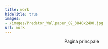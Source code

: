 ```yaml
---
title: work
hideTitle: true
images:
- /images/Predator_Wallpaper_02_3840x2400.jpg
url: work
---
```


<div align="center">
	<p>
        Pagina principale
	</p>
</div>

